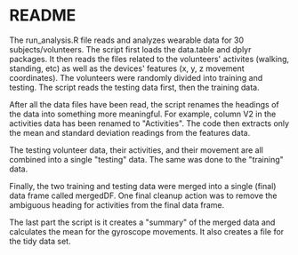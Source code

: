 # README

The run_analysis.R file reads and analyzes wearable data for 30 subjects/volunteers. The script first loads the data.table and dplyr packages. It then reads the files related to the volunteers' activites (walking, standing, etc) as well as the devices' features (x, y, z movement coordinates). The volunteers were randomly divided into training and testing. The script reads the testing data first, then the training data.

After all the data files have been read, the script renames the headings of the data into something more meaningful. For example, column V2 in the activities data has been renamed to "Activities". The code then extracts only the mean and standard deviation readings from the features data.

The testing volunteer data, their activities, and their movement are all combined into a single "testing" data. The same was done to the "training" data.

Finally, the two training and testing data were merged into a single (final) data frame called mergedDF. One final cleanup action was to remove the ambiguous heading for activities from the final data frame.

The last part the script is it creates a "summary" of the merged data and calculates the mean for the gyroscope movements. It also creates a file for the tidy data set.
